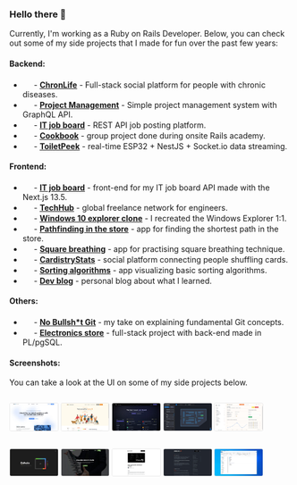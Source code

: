 ### Hello there 💫
Currently, I'm working as a Ruby on Rails Developer. Below, you can check out some of my side projects that I made for fun over the past few years:

#### Backend:
- <img src="https://cdn.jsdelivr.net/gh/devicons/devicon/icons/rails/rails-plain.svg" width="16" height="16" style="position: relative; top: 5px;" /> - **[ChronLife](https://github.com/maciejb2k/chronlife)** - Full-stack social platform for people with chronic diseases.
- <img src="https://cdn.jsdelivr.net/gh/devicons/devicon/icons/rails/rails-plain.svg" width="16" height="16" style="position: relative; top: 5px;" /> - **[Project Management](https://github.com/maciejb2k/project-management-graphql)** - Simple project management system with GraphQL API.
- <img src="https://cdn.jsdelivr.net/gh/devicons/devicon/icons/rails/rails-plain.svg" width="16" height="16" style="position: relative; top: 5px;" /> - **[IT job board](https://github.com/maciejb2k/it-job-board-rails)** - REST API job posting platform.
- <img src="https://cdn.jsdelivr.net/gh/devicons/devicon/icons/rails/rails-plain.svg" width="16" height="16" style="position: relative; top: 5px;" /> - **[Cookbook](https://github.com/maciejb2k/cookbook-RBE4)** - group project done during onsite Rails academy.
- <img src="https://cdn.jsdelivr.net/gh/devicons/devicon/icons/nestjs/nestjs-original.svg" width="16" height="16" style="position: relative; top: 5px;" /> - **[ToiletPeek](https://github.com/maciejb2k/toiletpeek-api)** - real-time ESP32 + NestJS + Socket.io data streaming.

#### Frontend:
- <img src="https://cdn.jsdelivr.net/gh/devicons/devicon/icons/nextjs/nextjs-original.svg" width="16" height="16" style="position: relative; top: 5px;" /> - **[IT job board](https://github.com/maciejb2k/it-job-board-next)** - front-end for my IT job board API made with the Next.js 13.5.
- <img src="https://cdn.jsdelivr.net/gh/devicons/devicon/icons/angularjs/angularjs-plain.svg" width="16" height="16" style="position: relative; top: 5px;" /> - **[TechHub](https://github.com/maciejb2k/tech-hub)** - global freelance network for engineers.
- <img src="https://cdn.jsdelivr.net/gh/devicons/devicon/icons/angularjs/angularjs-plain.svg" width="16" height="16" style="position: relative; top: 5px;" /> - **[Windows 10 explorer clone](https://github.com/maciejb2k/windows-explorer-clone)** - I recreated the Windows Explorer 1:1.
- <img src="https://cdn.jsdelivr.net/gh/devicons/devicon/icons/react/react-original.svg" width="16" height="16" style="position: relative; top: 5px;" /> - **[Pathfinding in the store](https://github.com/maciejb2k/pathfinding_app)** - app for finding the shortest path in the store.
- <img src="https://cdn.jsdelivr.net/gh/devicons/devicon/icons/react/react-original.svg" width="16" height="16" style="position: relative; top: 5px;" /> - **[Square breathing](https://github.com/maciejb2k/square_breathing)** - app for practising square breathing technique.
- <img src="https://cdn.jsdelivr.net/gh/devicons/devicon/icons/react/react-original.svg" width="16" height="16" style="position: relative; top: 5px;" /> - **[CardistryStats](https://github.com/maciejb2k/cardistrystats_frontend)** - social platform connecting people shuffling cards.
- <img src="https://cdn.jsdelivr.net/gh/devicons/devicon/icons/javascript/javascript-original.svg" width="16" height="16" style="position: relative; top: 5px;" /> - **[Sorting algorithms](https://github.com/maciejb2k/sorting_algorithms_js)** - app visualizing basic sorting algorithms.
- <img src="https://cdn.jsdelivr.net/gh/devicons/devicon/icons/gatsby/gatsby-original.svg" width="16" height="16" style="position: relative; top: 5px;" /> - **[Dev blog](https://github.com/maciejb2k/dev-blog)** - personal blog about what I learned.

#### Others:
- <img src="https://cdn.jsdelivr.net/gh/devicons/devicon/icons/git/git-original.svg" width="16" height="16" style="position: relative; top: 5px;" /> - **[No Bullsh*t Git](https://github.com/maciejb2k/no-bs-git)** - my take on explaining fundamental Git concepts.
- <img src="https://cdn.jsdelivr.net/gh/devicons/devicon/icons/postgresql/postgresql-original.svg" width="16" height="16" style="position: relative; top: 5px;" /> - **[Electronics store](https://github.com/maciejb2k/electronics-store)** - full-stack project with back-end made in PL/pgSQL.

#### Screenshots:
You can take a look at the UI on some of my side projects below.

<p style="float: left;">
  <a href="https://github.com/maciejb2k/square_breathing"><img src="screenshots/techhub.jpg" alt="" style="width: 17%; border-radius: 3px; border: 1px solid #eaeaea;"></a>
  <a href="https://github.com/maciejb2k/chronlife"><img src="screenshots/chronlife_1.jpg" alt="" style="width: 17%; border-radius: 3px; border: 1px solid #eaeaea;"></a>
  <a href="https://github.com/maciejb2k/it-job-board-next"><img src="screenshots/job_board_1.jpg" alt="" style="width: 17%; border-radius: 3px; border: 1px solid #eaeaea;"></a>
  <a href="https://github.com/maciejb2k/pathfinding_app"><img src="screenshots/path_2.jpg" alt="" style="width: 17%; border-radius: 3px; border: 1px solid #eaeaea;"></a>
  <a href="https://github.com/maciejb2k/chronlife"><img src="screenshots/chronlife_2.jpg" alt="" style="width: 17%; border-radius: 3px; border: 1px solid #eaeaea;"></a>
</p>
<p style="float: left;">
  <a href="https://github.com/maciejb2k/square_breathing"><img src="screenshots/breath_2.jpg" alt="" style="width: 17%; border-radius: 3px; border: 1px solid #eaeaea;"></a>
  <a href="https://github.com/maciejb2k/cardistrystats_frontend"><img src="screenshots/cstats_1.jpg" alt="" style="width: 17%; border-radius: 3px; border: 1px solid #eaeaea;"></a>
  <a href="https://github.com/maciejb2k/cardistrystats_frontend"><img src="screenshots/devblog_2.jpg" alt="" style="width: 17%; border-radius: 3px; border: 1px solid #eaeaea;"></a>
  <a href="https://maciejb2k.github.io/no-bs-git/"><img src="screenshots/nobsgit_1.jpg" alt="" style="width: 17%; border-radius: 3px; border: 1px solid #eaeaea;"></a>
  <a href="https://github.com/maciejb2k/windows-explorer-clone"><img src="screenshots/windows_1.jpg" alt="" style="width: 17%; border-radius: 3px; border: 1px solid #eaeaea;"></a>
</p>
